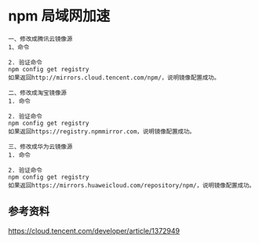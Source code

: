 # npm 局域网加速

```
一、修改成腾讯云镜像源
1、命令

2. 验证命令
npm config get registry
如果返回http://mirrors.cloud.tencent.com/npm/，说明镜像配置成功。

二、修改成淘宝镜像源
1. 命令

2. 验证命令
npm config get registry
如果返回https://registry.npmmirror.com，说明镜像配置成功。

三、修改成华为云镜像源
1. 命令

2. 验证命令
npm config get registry
如果返回https://mirrors.huaweicloud.com/repository/npm/，说明镜像配置成功。
```

## 参考资料

https://cloud.tencent.com/developer/article/1372949